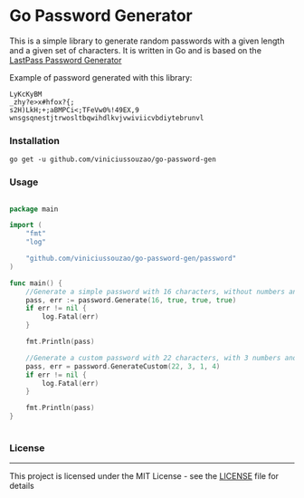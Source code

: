 # Go Password Generator

This is a simple library to generate random passwords with a given length and a given set of characters. 
It is written in Go and is based on the [LastPass Password Generator](https://www.lastpass.com/features/password-generator)

Example of password generated with this library:

```
LyKcKyBM
_zhy?e>x#hfox?{;
s2H)LkH;+;aBMPCi<;TFeVw0%!49EX,9
wnsgsqnestjtrwosltbqwihdlkvjvwiviicvbdiytebrunvl
```

### Installation

```
go get -u github.com/viniciussouzao/go-password-gen
```

### Usage

```go

package main

import (
	"fmt"
	"log"

	"github.com/viniciussouzao/go-password-gen/password"
)

func main() {
	//Generate a simple password with 16 characters, without numbers and symbols, but with uppercase letters
	pass, err := password.Generate(16, true, true, true)
	if err != nil {
		log.Fatal(err)
	}

	fmt.Println(pass)

	//Generate a custom password with 22 characters, with 3 numbers and 1 symbol and 4 uppercase letters
	pass, err = password.GenerateCustom(22, 3, 1, 4)
	if err != nil {
		log.Fatal(err)
	}

	fmt.Println(pass)
}
    
```

### License
---
This project is licensed under the MIT License - see the [LICENSE](LICENSE) file for details